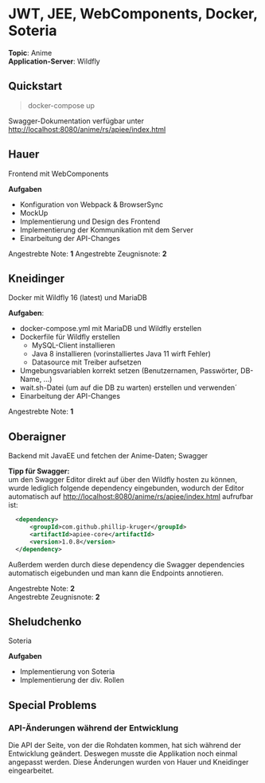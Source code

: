 # JWT, JEE, WebComponents, Docker, Soteria

**Topic**: Anime  
**Application-Server**: Wildfly

## Quickstart

> docker-compose up

Swagger-Dokumentation verfügbar unter <http://localhost:8080/anime/rs/apiee/index.html>

## Hauer

Frontend mit WebComponents

**Aufgaben**
* Konfiguration von Webpack & BrowserSync
* MockUp
* Implementierung und Design des Frontend
* Implementierung der Kommunikation mit dem Server
* Einarbeitung der API-Changes

Angestrebte Note: **1**
Angestrebte Zeugnisnote: **2**

## Kneidinger

Docker mit Wildfly 16 (latest) und MariaDB

**Aufgaben**:

* docker-compose.yml mit MariaDB und Wildfly erstellen
* Dockerfile für Wildfly erstellen
  * MySQL-Client installieren
  * Java 8 installieren (vorinstalliertes Java 11 wirft Fehler)
  * Datasource mit Treiber aufsetzen
* Umgebungsvariablen korrekt setzen (Benutzernamen, Passwörter, DB-Name, ...)
* wait.sh-Datei (um auf die DB zu warten) erstellen und verwenden´
* Einarbeitung der API-Changes

Angestrebte Note: **1**

## Oberaigner

Backend mit JavaEE und fetchen der Anime-Daten; Swagger

**Tipp für Swagger:**  
um den Swagger Editor direkt auf über den Wildfly hosten zu können, wurde lediglich folgende dependency eingebunden, wodurch der Editor automatisch auf <http://localhost:8080/anime/rs/apiee/index.html> aufrufbar ist:

``` xml
  <dependency>
      <groupId>com.github.phillip-kruger</groupId>
      <artifactId>apiee-core</artifactId>
      <version>1.0.8</version>
  </dependency>
```

Außerdem werden durch diese dependency die Swagger dependencies automatisch eigebunden und man kann die Endpoints annotieren.

Angestrebte Note: **2**  
Angestrebte Zeugnisnote: **2**

## Sheludchenko

Soteria

**Aufgaben**
* Implementierung von Soteria
* Implementierung der div. Rollen

## Special Problems

### API-Änderungen während der Entwicklung

Die API der Seite, von der die Rohdaten kommen, hat sich während der Entwicklung geändert. Deswegen musste die Applikation noch einmal angepasst werden. Diese Änderungen wurden von Hauer und Kneidinger eingearbeitet.
